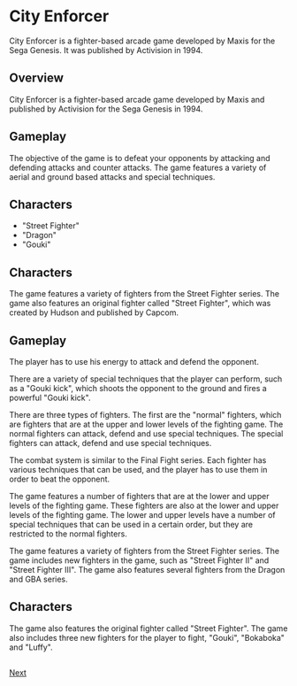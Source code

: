 # City Enforcer

City Enforcer is a fighter-based arcade game developed by Maxis for the Sega Genesis. It was published by Activision in 1994.

## Overview

City Enforcer is a fighter-based arcade game developed by Maxis and published by Activision for the Sega Genesis in 1994.

## Gameplay

The objective of the game is to defeat your opponents by attacking and defending attacks and counter attacks. The game features a variety of aerial and ground based attacks and special techniques.

## Characters

*    "Street Fighter"
*    "Dragon"
*   "Gouki"

## Characters

The game features a variety of fighters from the Street Fighter series. The game also features an original fighter called "Street Fighter", which was created by Hudson and published by Capcom.

## Gameplay

The player has to use his energy to attack and defend the opponent.

There are a variety of special techniques that the player can perform, such as a "Gouki kick", which shoots the opponent to the ground and fires a powerful "Gouki kick".

There are three types of fighters. The first are the "normal" fighters, which are fighters that are at the upper and lower levels of the fighting game. The normal fighters can attack, defend and use special techniques. The special fighters can attack, defend and use special techniques.

The combat system is similar to the Final Fight series. Each fighter has various techniques that can be used, and the player has to use them in order to beat the opponent.

The game features a number of fighters that are at the lower and upper levels of the fighting game. These fighters are also at the lower and upper levels of the fighting game. The lower and upper levels have a number of special techniques that can be used in a certain order, but they are restricted to the normal fighters.

The game features a variety of fighters from the Street Fighter series. The game includes new fighters in the game, such as "Street Fighter II" and "Street Fighter III". The game also features several fighters from the Dragon and GBA series.

## Characters

The game also features the original fighter called "Street Fighter". The game also includes three new fighters for the player to fight, "Gouki", "Bokaboka" and "Luffy".

##
[Next](429.md)